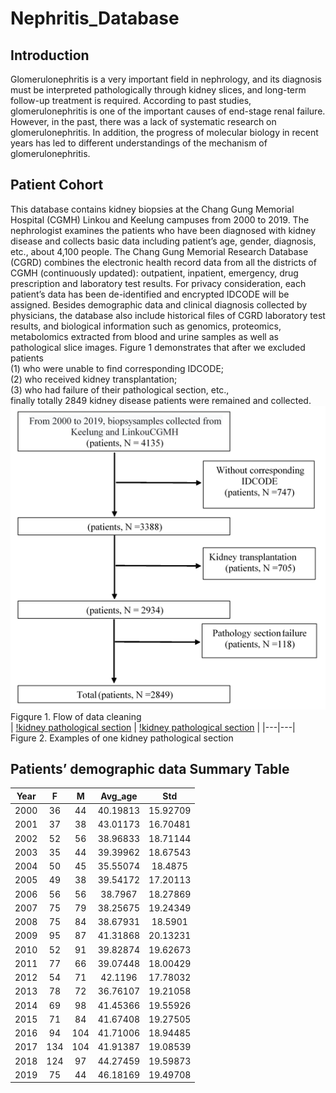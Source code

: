 # Nephritis_Database
## Introduction
Glomerulonephritis is a very important field in nephrology, and its diagnosis must be interpreted pathologically through kidney slices, and long-term follow-up treatment is required. According to past studies, glomerulonephritis is one of the important causes of end-stage renal failure. However, in the past, there was a lack of systematic research on glomerulonephritis. In addition, the progress of molecular biology in recent years has led to different understandings of the mechanism of glomerulonephritis. 
## Patient Cohort
This database contains kidney biopsies at the Chang Gung Memorial Hospital (CGMH) Linkou and Keelung campuses from 2000 to 2019. The nephrologist examines the patients who have been diagnosed with kidney disease and collects basic data including patient’s age, gender, diagnosis, etc., about 4,100 people. The Chang Gung Memorial Research Database (CGRD) combines the electronic health record data from all the districts of CGMH (continuously updated): outpatient, inpatient, emergency, drug prescription and laboratory test results. For privacy consideration, each patient’s data has been de-identified and encrypted IDCODE will be assigned. Besides demographic data and clinical diagnosis collected by physicians, the database also include historical files of CGRD laboratory test results, and biological information such as genomics, proteomics, metabolomics extracted from blood and urine samples as well as pathological slice images. Figure 1 demonstrates that after we excluded patients  
        (1) who were unable to find corresponding IDCODE;  
        (2) who received kidney transplantation;    
        (3) who had failure of their pathological section, etc.,  
finally totally 2849 kidney disease patients were remained and collected.  
![image](https://github.com/xiong-yz/Nephritis_Database/blob/main/flow.png)  
Figqure 1. Flow of data cleaning  
| [!kidney pathological section](https://github.com/xiong-yz/Nephritis_Database/blob/main/kidney1.jpg) |  [!kidney pathological section](https://github.com/xiong-yz/Nephritis_Database/blob/main/kidney2.jpg) |
|---|---|  
Figure 2. Examples of one kidney pathological section  

## Patients’ demographic data Summary Table
Year    | F   | M   | Avg_age | Std
:------:|:---:|:---:|:-------:|:------:
2000    | 36  | 44  | 40.19813|15.92709
2001    | 37  | 38  | 43.01173|16.70481
2002    | 52  | 56  | 38.96833|18.71144
2003    | 35  | 44  | 39.39962|18.67543
2004    | 50  | 45  | 35.55074|18.4875
2005    | 49  | 38  | 39.54172|17.20113
2006    | 56  | 56  | 38.7967 |18.27869
2007    | 75  | 79  | 38.25675|19.24349
2008    | 75  | 84  | 38.67931|18.5901
2009    | 95  | 87  | 41.31868|20.13231
2010    | 52  | 91  | 39.82874|19.62673
2011    | 77  | 66  | 39.07448|18.00429
2012    | 54  | 71  | 42.1196 |17.78032
2013    | 78  | 72  | 36.76107|19.21058
2014    | 69  | 98  | 41.45366|19.55926
2015    | 71  | 84  | 41.67408|19.27505
2016    | 94  | 104 | 41.71006|18.94485
2017    | 134 | 104 | 41.91387|19.08539
2018    | 124 | 97  | 44.27459|19.59873
2019    | 75  | 44  | 46.18169|19.49708
